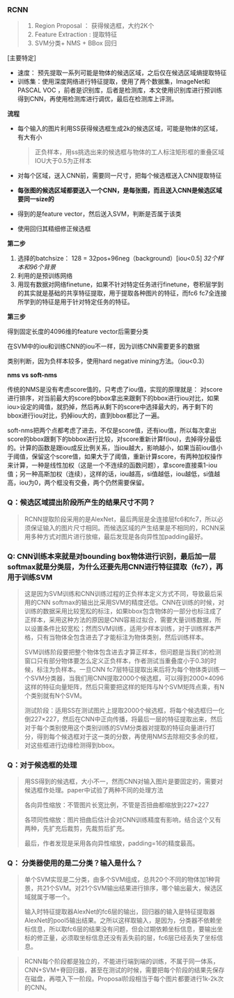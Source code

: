 ### RCNN

> 1. Region Proposal  ： 获得候选框，大约2K个
> 2. Feature Extraction : 提取特征
> 3. SVM分类+ NMS + BBox 回归

[主要特定]

* 速度： 预先提取一系列可能是物体的候选区域，之后仅在候选区域熵提取特征
* 训练集：使用深度网络进行特征提取，使用了两个数据集，ImageNet和PASCAL VOC ，前者是识别库，后者是检测库，本文使用识别库进行预训练得到CNN，再使用检测库进行调优，最后在检测库上评测。

**流程**

* 每个输入的图片利用SS获得候选框生成2k的候选区域，可能是物体的区域，有大有小

  > 正负样本，用ss挑选出来的候选框与物体的工人标注矩形框的重叠区域IOU大于0.5为正样本

* 对每个区域，送入CNN前，需要同一尺寸，把每个候选框送入CNN提取特征

* **每张图的候选区域都要送入一个CNN，是每张图，而且送入CNN是候选区域要同一size的**

* 得到的是feature vector，然后送入SVM，判断是否属于该类

* 使用回归其精细修正候选框

**第二步**

1. 选择的batchsize： 128 = 32pos+96neg（background）[iou<0.5] *32个样本和96个背景*
2. 利用的是预训练网络
3. 用现有数据对网络finetune，如果不针对特定任务进行finetune，卷积层学到的其实就是基础的共享特征提取，用于提取各种图片的特征，而fc6 fc7全连接所学到的特征是用于针对特定任务的特征。

**第三步**

得到固定长度的4096维的feature vector后需要分类

在SVM中的iou和训练CNN的iou不一样，因为训练CNN需要更多的数据

类别判断，因为负样本较多，使用hard negative mining方法。（iou<0.3）

**nms vs soft-nms**

传统的NMS是没有考虑score值的，只考虑了iou值，实现的原理就是： 对score进行排序，对当前最大的score的bbox拿出来跟剩下的bbox进行iou对比，如果iou>设定的阈值，就扔掉，然后再从剩下的score中选择最大的，再于剩下的bbox进行iou对比，扔掉iou大的，直到bbox都比了一遍。

soft-nms把两个点都考虑了进去，不仅是score值，还有iou值，所以每次拿出score的bbox跟剩下的bbbox进行比较，对score重新计算f(iou)，去掉得分最低的。计算的函数是跟iou成反比例关系，当iou越大，影响越小，如果当前iou值小于阈值，保留这个score值，如果大于了阈值，重新计算score，有两种加权操作来计算，一种是线性加权（这是一个不连续的函数问题），拿score直接乘1-iou值；另一种高斯加权（连续），这样的话，iou越高，si值越低，iou越低，si值越高，iou为0，两个框没有交叠，两个仍然需要保留。

### Q：候选区域提出阶段所产生的结果尺寸不同？

> RCNN提取阶段采用的是AlexNet，最后两层是全连接层fc6和fc7，所以必须保证输入的图片尺寸相同。而候选区域的产生结果是不相同的，RCNN采用多种方式对图片进行放缩，最后发现是各向异性加padding最好。

### Q: CNN训练本来就是对bounding box物体进行识别，最后加一层softmax就是分类层，为什么还要先用CNN进行特征提取（fc7），再用于训练SVM

> 这是因为SVM训练和CNN训练过程的正负样本定义方式不同，导致最后采用的CNN softmax的输出比采用SVM的精度还低。CNN在训练的时候，对训练的数据采用比较宽松的标注，如果bbox包含物体的一部分也标注成了正样本，采用这种方法的原因是CNN容易过拟合，需要大量训练数据，所以设置条件比较宽松；然而SVM训练，适用少样本训练，对于训练样本严格，只有当物体全包含进去了才能标注为物体类别，然后训练样本。
>
> SVM训练阶段要把整个物体包含进去才算正样本，但问题是当我们的检测窗口只有部分物体要怎么定义正负样本，作者测试当重叠度小于0.3的时候，标注为负样本。一旦CNN fc7层特征提取出来后将为每个物体类训练一个SVM分类器，当我们用CNN提取2000个候选框，可以得到2000×4096这样的特征向量矩阵，然后只需要把这样的矩阵与N个SVM矩阵点乘，有N个类别就有N个SVM。
>
> 测试阶段：适用SS在测试图片上提取2000个候选框，将每个候选框归一化倒227×227，然后在CNN中正向传播，将最后一层的特征提取出来，然后对于每个类别使用这个类别训练的SVM分类器对提取的特征向量进行打分，得到每个候选框对于这一类的分数，再使用NMS去除相交多余的框，对这些框进行边缘检测得到bbox。

### Q：对于候选框的处理

> 用SS得到的候选框，大小不一，然而CNN对输入图片是要固定的，需要对候选框作处理。paper中试验了两种不同的处理方法
>
> 各向异性缩放：不管图片长宽比例，不管是否扭曲都缩放到227×227
>
> 各项同性缩放：图片扭曲后估计会对CNN训练精度有影响，结合这个又有两种，先扩充后裁剪，先裁剪后扩充。
>
> 最后，作者发现是采用各向异性缩放，padding=16的精度最高。

### Q： 分类器使用的是二分类？输入是什么？

> 单个SVM实现是二分类，由多个SVM组成，总共20个不同的物体加1种背景，共21个SVM。对21个SVM输出结果进行排序，哪个输出最大，候选区域就属于哪一个。
>
> 输入时特征提取器AlexNet的fc6层的输出，回归器的输入是特征提取器AlexNet的pool5输出结果。之所以这样取输入，是因为，分类器不依赖坐标信息，所以取fc6层的结果没有问题，但会过期依赖坐标信息，要输出坐标的修正量，必须取坐标信息还没有丢失前的层，fc6层已经丢失了坐标信息。



> RCNN每个阶段都是独立的，不能进行端到端的训练，不属于同一体系，CNN+SVM+脊回归器，甚至在测试的时候，需要把每个阶段的结果先保存在磁盘，再喂入下一阶段。Proposal阶段相当于每个图片都要进行1k-2k次的CNN。